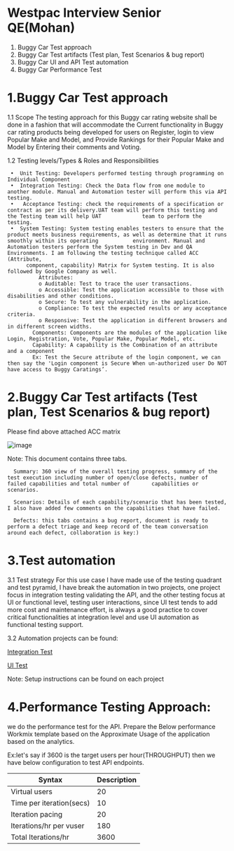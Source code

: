 # Westpac Interview Senior QE(Mohan)
1.	Buggy Car Test approach
2.	Buggy Car Test artifacts (Test plan, Test Scenarios & bug report)
3.	Buggy Car UI and API Test automation
4.	Buggy Car Performance Test

# 1.Buggy Car Test approach

   1.1 Scope
   The testing approach for this Buggy car rating website shall be done in a fashion that will accommodate the Current functionality in Buggy car rating products being 
   developed for users on Register, login to view Popular Make and Model, and Provide Rankings for their Popular Make and Model by Entering their comments and Voting. 
   
   1.2 Testing levels/Types & Roles and Responsibilities 
   
     •	Unit Testing: Developers performed testing through programming on Individual Component  
     •	Integration Testing: Check the Data flow from one module to another module. Manual and Automation tester will perform this via API testing.  
     •   Acceptance Testing: check the requirements of a specification or contract as per its delivery.UAT team will perform this testing and the Testing team will help UAT             team to perform the testing.
     •	System Testing: System testing enables testers to ensure that the product meets business requirements, as well as determine that it runs smoothly within its operating           environment. Manual and Automation testers perform the System testing in Dev and QA Environments. I am following the testing technique called ACC (Attribute, 
          component, capability) Matrix for System testing. It is also followed by Google Company as well.        
              Attributes:
              o	Auditable: Test to trace the user transactions.
              o	Accessible: Test the application accessible to those with disabilities and other conditions.
              o	Secure: To test any vulnerability in the application.
              o	Compliance: To test the expected results or any acceptance criteria.
              o	Responsive: Test the application in different browsers and in different screen widths.    
            Components: Components are the modules of the application like Login, Registration, Vote, Popular Make, Popular Model, etc.
            Capability: A capability is the Combination of an attribute and a component
            Ex: Test the Secure attribute of the login component, we can then say the 'Login component is Secure When un-authorized user Do NOT have access to Buggy Caratings’.
            
 # 2.Buggy Car Test artifacts (Test plan, Test Scenarios & bug report)
 
 Please find above attached ACC matrix
 
 ![image](https://user-images.githubusercontent.com/88992582/130419471-432f7574-7028-4ea6-b4c2-37914595414a.png)

 
  Note:
      This document contains three tabs.
      
      Summary: 360 view of the overall testing progress, summary of the test execution including number of open/close defects, number of failed capabilities and total number of       capabilities or scenarios.
      
      Scenarios: Details of each capability/scenario that has been tested, I also have added few comments on the capabilities that have failed.
      
      Defects: this tabs contains a bug report, document is ready to perform a defect triage and keep record of the team conversation around each defect, collaboration is key:)
 
# 3.Test automation
3.1 Test strategy
For this use case I have made use of the testing quadrant and test pyramid, I have break the automation in two projects, one project focus in integration testing validating the API, and the other testing focus at UI or functional level, testing user interactions, since UI test tends to add more cost and maintenance effort, is always a good practice to cover critical functionalities at integration level and use UI automation as functional testing support.

3.2 Automation projects can be found:

 [Integration Test](https://github.com/mohannzgithub/WestpacBuggyCarAPIProject)
 
 [UI Test](https://github.com/mohannzgithub/WestpacBuggycarsUIProject)
 
Note:
Setup instructions can be found on each project

# 4.Performance Testing Approach:

we do the performance test for the API. Prepare the Below performance Workmix template based on the Approximate Usage of the application based on the analytics.

Ex:let's say if  3600 is the target users per hour(THROUGHPUT) then we have below configuration to test API endpoints.

| Syntax | Description |
| ----------- | ----------- |
| Virtual users | 20 |
| Time per iteration(secs) | 10 |
|Iteration pacing|20|
|Iterations/hr per vuser|180|
Total Iterations/hr|3600|





